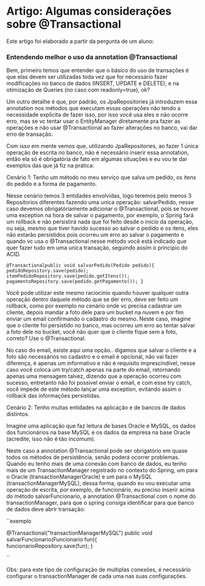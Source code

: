 # Artigo: Algumas considerações sobre @Transactional

Este artigo foi elaborado a partir da pergunta de um aluno:

### Entendendo melhor o uso da annotation @Transactional



Bem, primeiro temos que entender que o básico do uso de transações é que elas devem ser utilizadas toda vez que for necessário fazer modificações no banco de dados (INSERT, UPDATE e DELETE), e na otimização de Queries (no caso com readonly=true), ok?



Um outro detalhe é que, por padrão, os JpaRepositories já introduzem essa annotation nos métodos que executam essas operações não tendo a necessidade explicita de fazer isso, por isso você usa eles e não ocorre erro, mas se vc tentar usar o EntityManager diretamente pra fazer as operações e não usar @Transactional ao fazer alterações no banco, vai dar erro de transação.



Com isso em mente vemos que, utilizando JpaRepositories, ao fazer 1 única operação de escrita no banco, não é necessário inserir essa annotation, então ela só é obrigatória de fato em algumas situações e eu vou te dar exemplos das que já fiz na prática:



Cenário 1: Tenho um método no meu serviço que salva um pedido, os itens do pedido e a forma de pagamento.



Nesse cenário temos 3 entidades envolvidas, logo teremos pelo menos 3 Repositorios diferentes fazendo uma unica operação: salvarPedido, nesse caso devemos obrigatóriamente adicionar o @Transactional, pois se houver uma exception na hora de salvar o pagamento, por exemplo, o Spring fará um rollback e não persistirá nada que foi feito desde o inicio da operação, ou seja, mesmo que tiver havido sucesso ao salvar o pedido e os itens, eles não estarão persistidos pois ocorreu um erro ao salvar o pagamento e quando vc usa o @Transactional nesse método você está indicado que quer fazer tudo em uma unica transação, seguindo assim o principio do ACID.


``
@Transactionalpublic void salvarPedido(Pedido pedido){    
pedidoRepository.save(pedido);    
itemPedidoRepository.save(pedido.getItens());    
pagamentoRepository.save(pedido.getPagamento());
}
``


Você pode utilizar este mesmo raciocínio quando houver qualquer outra operação dentro daquele método que se der erro, deve ser feito um rollback, como por exemplo no cenário onde vc precisa cadastrar um cliente, depois mandar a foto dele para um bucket na nuvem e por fim enviar um email confirmando o cadastro do mesmo. Neste caso, imagine que o cliente foi persistido no banco, mas ocorreu um erro ao tentar salvar a foto dele no bucket, você não quer que o cliente fique sem a foto, correto? Use o @Transactional.

No caso do email, existe aqui uma opção.. digamos que salvar o cliente e a foto são necessários no cadastro e o email é opcional, não vai fazer diferença, é apenas um informativo e não é requisito imprescindível, nesse caso você coloca um try/catch apenas na parte do email, retornando apenas uma mensagem talvez, dizendo que a operação ocorreu com sucesso, entretanto não foi possivel enviar o email, e com esse try catch, você impede de este método lançar uma exception, evitando assim o rollback das informações persistidas.



Cenário 2: Tenho muitas entidades na aplicação e de bancos de dados distintos.



Imagine uma aplicação que faz leitura de bases Oracle e MySQL, os dados dos funcionários na base MySQL e os dados da empresa na base Oracle (acredite, isso não é tão incomum).

Neste caso a annotation @Transactional pode ser obrigatório em quase todos os métodos de persistência, senão poderá ocorrer problemas. Quando eu tenho mais de uma conexão com banco de dados, eu tenho mais de um TransactionManager registrado no contexto do Spring, um para o Oracle (transactionManagerOracle) e um para o MySQL (transactionManagerMySQL), dessa forma, quando eu vou executar uma operação de escrita, por exemplo, de funcionário, eu preciso inserir acima do método salvarFuncionario, a annotation @Transactional com o nome do transactionManager, para que o spring consiga identificar para que banco de dados deve abrir transação:


``exemplo

@Transactional("transactionManagerMySQL")
public void salvarFuncionario(Funcionario fun){    
funcionarioRepository.save(fun);
}

``

Obs: para este tipo de configuração de multiplas conexões, é necessário configurar o transactionManager de cada uma nas suas configurações.